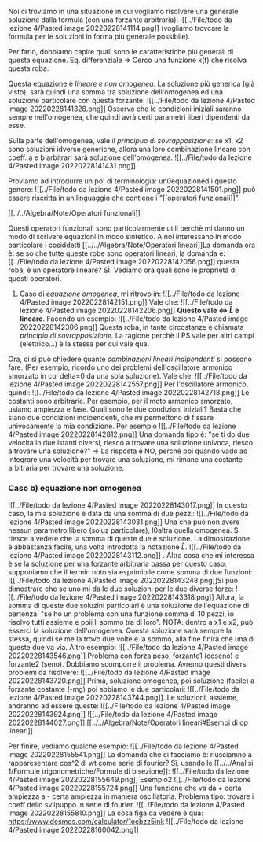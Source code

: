 Noi ci troviamo in una situazione in cui vogliamo risolvere una generale soluzione dalla formula (con una forzante arbitraria):
![[../File/todo da lezione 4/Pasted image 20220228141114.png]]
(vogliamo trovcare la formula per le soluzioni in forma più generale possibile).

Per farlo, dobbiamo capire quali sono le caratteristiche più generali di questa equazione.
Eq. differenziale => Cerco una funzione x(t) che risolva questa roba.

Questa equazione è _lineare e non omogenea_. La soluzione più generica (già visto), sarà quindi una somma tra soluzione dell'omogenea ed una soluzione particolare con questa forzante:
![[../File/todo da lezione 4/Pasted image 20220228141328.png]]
Osservo che le condizioni iniziali saranno sempre nell'omogenea, che quindi avrà certi parametri liberi dipendenti da esse.

Sulla parte dell'omogenea, vale il _principuo di sovrapposizione_: se x1, x2 sono soluzioni idverse generiche, allora una loro combinazione lineare con coeff. a e b arbitrari sarà soluzione dell'omogenea.
![[../File/todo da lezione 4/Pasted image 20220228141431.png]]

Proviamo ad introdurre un po' di terminologia:
un0equazioned i questo genere:
![[../File/todo da lezione 4/Pasted image 20220228141501.png]]
può essere riscritta in un linguaggio che contiene i "[[operatori funzionali]]".

[[../../Algebra/Note/Operatori funzionali]]

Questi operatori funzionali sono particolarmente utili perchè mi danno un modo di scrivere equazioni in modo sintetico. A noi interessano in modo particolare i cosiddetti [[../../Algebra/Note/Operatori lineari]]La domanda ora è: 
se so che tutte queste robe sono operatori lineari, la domanda è:
![[../File/todo da lezione 4/Pasted image 20220228142056.png]]
questa roba, è un operatore lineare? SÌ.
Vediamo ora quali sono le proprietà di questi operatori.

1) Caso di _equazione omogenea_, mi ritrovo in:
 ![[../File/todo da lezione 4/Pasted image 20220228142151.png]]
Vale che:
![[../File/todo da lezione 4/Pasted image 20220228142206.png]]
__Questo vale $\iff$ $\hat L$ è lineare__. Facendo un esempio:
![[../File/todo da lezione 4/Pasted image 20220228142306.png]]
Questa roba, in tante circostanze è chiamata _principio di sovrapposizione._
La ragione perchè il PS vale per altri campi (elettrico...) è la stessa per cui vale qua.

Ora, ci si può chiedere quante _combinazioni lineari indipendenti_ si possono fare. (Per esempio, ricordo uno dei problemi dell'oscillatore armonico smorzato in cui delta=0 da una sola soluzione). Vale che:
![[../File/todo da lezione 4/Pasted image 20220228142557.png]]
Per l'oscillatore armonico, quindi:
![[../File/todo da lezione 4/Pasted image 20220228142718.png]]
Le costanti sono arbitrarie. Per esempio, per il moto armonico smorzato, usiamo ampiezza e fase.
Quali sono le due condizioni iniziali? Basta che siano due condizioni indipendenti, che mi permettono di fissare univocamente la mia condizione. Per esempio
![[../File/todo da lezione 4/Pasted image 20220228142812.png]]
Una domanda tipo è: "se ti do due velocità in due istanti diversi, riesco a trovare una soluzione univoca, riesco a trovare una soluzione?" => La risposta è NO, perchè poi quando vado ad integrare una velocità per trovare una soluzione, mi rimane una costante arbitraria per trovare una soluzione.


### Caso b) equazione non omogenea
![[../File/todo da lezione 4/Pasted image 20220228143017.png]]
In questo caso, la mia soluzione è data da una somma di due pezzi:
![[../File/todo da lezione 4/Pasted image 20220228143031.png]]
Una che può non avere nessun parametro libero (soluz particolare),
l0altra quella omogenea. Si riesce a vedere che la somma di queste due è soluzione. La dimostrazione è abbastanza facile, una volta introdotta la notazione $\hat L$.
![[../File/todo da lezione 4/Pasted image 20220228143112.png]]
.
Altra cosa che mi interessa è se la soluzione per una forzante arbitraria passa per questo caso: supponiamo che il termin noto sia esprimibile come somma di due funzioni:
![[../File/todo da lezione 4/Pasted image 20220228143248.png]]Si può dimostrare che se uno mi da le due soluzioni per le due diverse forze:
![[../File/todo da lezione 4/Pasted image 20220228143318.png]]
Allora, la somma di queste due soluzini particolari è una soluzione dell'equazione di partenza.
"se ho un problema con una funzione somma di 10 pezzi, io risolvo tutti assieme e poii li sommo tra di loro".
NOTA:  dentro a x1 e x2, può esserci la soluzione dell'omogenea. Questa soluzione sarà sempre la stessa, quindi se me la trovo due volte e la sommo, alla fine finirà che una di queste due va via.
Altro esempio:
![[../File/todo da lezione 4/Pasted image 20220228143546.png]]
Problema con forza peso, forzante1 (coseno) e forzante2 (seno).
Dobbiamo scomporre il problema. Avremo questi diversi problemi da risolvere:
![[../File/todo da lezione 4/Pasted image 20220228143720.png]]
Prima, soluzione omogenea, poi soluzione (facile) a forzante costante (-mg)
poi abbiamo le due particolari:
![[../File/todo da lezione 4/Pasted image 20220228143744.png]].
Le soluzioni, assieme, andranno ad essere queste:
![[../File/todo da lezione 4/Pasted image 20220228143924.png]]
![[../File/todo da lezione 4/Pasted image 20220228144027.png]]
[[../../Algebra/Note/Operatori lineari#Esempi di op lineari]]

Per finire, vediamo qualche esempio:
![[../File/todo da lezione 4/Pasted image 20220228155541.png]]
La domanda che ci facciamo è: riusciamno a rapparesentare cos^2 di wt come serie di fourier? Sì, usando le [[../../Analisi 1/Formule trigonometriche/Formule di bisezione]]:
![[../File/todo da lezione 4/Pasted image 20220228155649.png]]
Esempio2
![[../File/todo da lezione 4/Pasted image 20220228155724.png]]
Una funzione che va da + certa ampiezza  a - certa ampiezza in maniera oscillatoria. Problema tipo: trovare i coeff dello svlipuppo in serie di fourier.
![[../File/todo da lezione 4/Pasted image 20220228155810.png]]
La cosa figa da vedere è qua: https://www.desmos.com/calculator/1ocbzz5ink
![[../File/todo da lezione 4/Pasted image 20220228160042.png]]